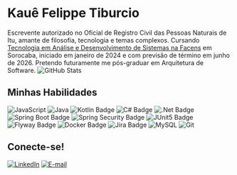 # Kauê Felippe Tiburcio
Escrevente autorizado no Oficial de Registro Civil das Pessoas Naturais de Itu, amante de filosofia, tecnologia e temas complexos.
Cursando [Tecnologia em Análise e Desenvolvimento de Sistemas na Facens](https://facens.br/cursos/graduacao/tecnologia-em-analise-e-desenvolvimento-de-sistemas/) em Sorocaba, iniciado em janeiro de 2024 e com previsão de término em junho de 2026. Pretendo futuramente me pós-graduar em Arquitetura de Software.
![GitHub Stats](https://github-readme-stats.vercel.app/api?username=kauefelippet&show_icons=true&hide=contribs,prs&cache_seconds=86400&theme=gruvbox)
## Minhas Habilidades 
![JavaScript](https://img.shields.io/badge/JavaScript-fabd2f?style=for-the-badge&logo=javascript&logoColor=black)
![Java](https://img.shields.io/badge/java-%23fe8019.svg?style=for-the-badge&logo=openjdk&logoColor=white)
![Kotlin Badge](https://img.shields.io/badge/Kotlin-7F52FF?logo=kotlin&logoColor=fff&style=for-the-badge)
![C# Badge](https://img.shields.io/badge/c%23-%23239120.svg?style=for-the-badge&logo=csharp&logoColor=white)
![.Net Badge](https://img.shields.io/badge/.NET-5C2D91?style=for-the-badge&logo=.net&logoColor=white)
![Spring Boot Badge](https://img.shields.io/badge/Spring%20Boot-6DB33F?logo=springboot&logoColor=fff&style=for-the-badge)
![Spring Security Badge](https://img.shields.io/badge/Spring%20Security-6DB33F?logo=springsecurity&logoColor=fff&style=for-the-badge)
![JUnit5 Badge](https://img.shields.io/badge/JUnit5-25A162?logo=junit5&logoColor=fff&style=for-the-badge)
![Flyway Badge](https://img.shields.io/badge/Flyway-CC0200?logo=flyway&logoColor=fff&style=for-the-badge)
![Docker Badge](https://img.shields.io/badge/Docker-2496ED?logo=docker&logoColor=fff&style=for-the-badge)
![Jira Badge](https://img.shields.io/badge/Jira-0052CC?logo=jira&logoColor=fff&style=for-the-badge)
![MySQL](https://shields.io/badge/MySQL-lightgrey?logo=mysql&style=for-the-badge&logoColor=white&labelColor=blue)
![Git](https://img.shields.io/badge/GIT-fe8019?style=for-the-badge&logo=git&logoColor=white)
## Conecte-se! 
[![LinkedIn](https://img.shields.io/badge/LinkedIn-fe8019?style=for-the-badge&logo=linkedin&logoColor=white)](https://www.linkedin.com/in/kaue-felippe-tiburcio/)
[![E-mail](https://img.shields.io/badge/-Email-fabd2f?style=for-the-badge&logo=microsoft-outlook&logoColor=282828)](mailto:kauefelippe@proton.me)
